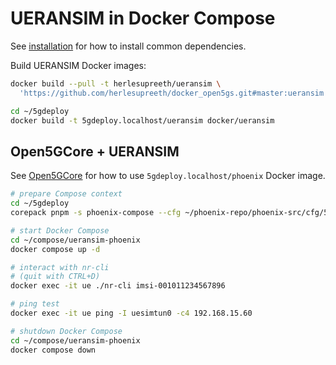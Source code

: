 # UERANSIM in Docker Compose

See [installation](INSTALL.md) for how to install common dependencies.

Build UERANSIM Docker images:

```bash
docker build --pull -t herlesupreeth/ueransim \
  'https://github.com/herlesupreeth/docker_open5gs.git#master:ueransim'

cd ~/5gdeploy
docker build -t 5gdeploy.localhost/ueransim docker/ueransim
```

## Open5GCore + UERANSIM

See [Open5GCore](Open5GCore.md) for how to use `5gdeploy.localhost/phoenix` Docker image.

```bash
# prepare Compose context
cd ~/5gdeploy
corepack pnpm -s phoenix-compose --cfg ~/phoenix-repo/phoenix-src/cfg/5g_nssf --out ~/compose/ueransim-phoenix --ran docker/ueransim/compose.phoenix.yml

# start Docker Compose
cd ~/compose/ueransim-phoenix
docker compose up -d

# interact with nr-cli
# (quit with CTRL+D)
docker exec -it ue ./nr-cli imsi-001011234567896

# ping test
docker exec -it ue ping -I uesimtun0 -c4 192.168.15.60

# shutdown Docker Compose
cd ~/compose/ueransim-phoenix
docker compose down
```
